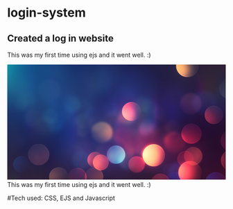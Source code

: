 # login-system

## Created a log in website 
This was my first time using ejs and it went well. :)

![photo](/public/assets/istockphoto-1182650732-170667a.jpg)
This was my first time using ejs and it went well. :)



#Tech used: CSS, EJS and Javascript




